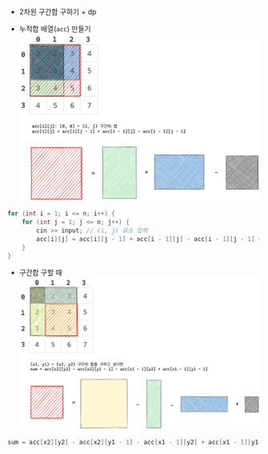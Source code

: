 - 2차원 구간합 구하기 + dp

- 누적합 배열(`acc`) 만들기
![Pasted image 20231005191404](../Pasted%20image%2020231005191404.png)
```cpp
for (int i = 1; i <= n; i++) {
	for (int j = 1; j <= n; j++) {
		cin >> input; // (i, j) 요소 입력
		acc[i][j] = acc[i][j - 1] + acc[i - 1][j] - acc[i - 1][j - 1] + input;
	}
}
```

- 구간합 구할 때
![Pasted image 20231005192145](../Pasted%20image%2020231005192145.png)
```cpp
sum = acc[x2][y2] - acc[x2][y1 - 1] - acc[x1 - 1][y2] + acc[x1 - 1][y1 - 1];
```